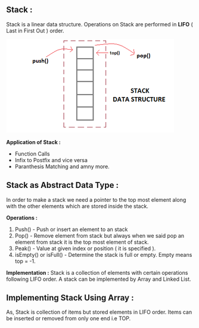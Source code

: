 ## Stack :

Stack is a linear data structure. Operations on Stack are performed in **LIFO** ( Last in First Out ) order.

![](images/stack-data-structure.png)

**Application of Stack :**
* Function Calls
* Infix to Postfix and vice versa
* Paranthesis Matching and amny more.

## Stack as Abstract Data Type :

In order to make a stack we need a pointer to the top most element along with the other elements which are stored inside the stack.

**Operations :**
1. Push() - Push or insert an element to an stack
2. Pop() - Remove element from stack but always when we said pop an element from stack it is the top most element of stack. 
3. Peak() - Value at given index or position ( it is specified ).
4. isEmpty() or isFull() - Determine the stack is full or empty. Empty means top = -1.

**Implementation :**
Stack is a collection of elements with certain operations following LIFO order. A stack can be implemented by Array and Linked List.

## Implementing Stack Using Array :

As, Stack is collection of items but stored elements in LIFO order. Items can be inserted or removed from only one end i.e TOP. 
